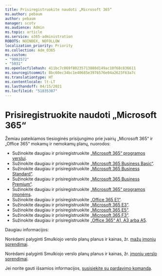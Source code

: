 ```yaml
---
title: Prisiregistruokite naudoti „Microsoft 365“
ms.author: pebaum
author: pebaum
manager: scotv
ms.audience: Admin
ms.topic: article
ms.service: o365-administration
ROBOTS: NOINDEX, NOFOLLOW
localization_priority: Priority
ms.collection: Adm_O365
ms.custom:
- "9002572"
- "5031"
ms.openlocfilehash: 411bc7c069f80235713880d149ac10f68c836611
ms.sourcegitcommit: 8bc60ec34bc1e40685e3976576e04a2623f63a7c
ms.translationtype: HT
ms.contentlocale: lt-LT
ms.lasthandoff: 04/15/2021
ms.locfileid: "51835387"
---
```

# <a name="sign-up-for-microsoft-365"></a>Prisiregistruokite naudoti „Microsoft 365“

Žemiau pateikiamos tiesioginės prisijungimo prie įvairių „Microsoft 365“ ir „Office 365“ mokamų ir nemokamų planų, nuorodos:

- Sužinokite daugiau ir prisiregistruokite [„Microsoft 365“ programos verslui](https://products.office.com/business/office-365-business?activetab=pivot%3aoverviewtab).
- Sužinokite daugiau ir prisiregistruokite [„Microsoft 365 Business Basic“](https://products.office.com/business/office-365-business-essentials?activetab=pivot%3aoverviewtab).
- Sužinokite daugiau ir prisiregistruokite [„Microsoft 365 Business Standard“](https://products.office.com/business/office-365-business-premium?activetab=pivot%3aoverviewtab).
- Sužinokite daugiau ir prisiregistruokite [„Microsoft 365 Business Premium“](https://www.microsoft.com/microsoft-365/business/microsoft-365-business?activetab=pivot%3aoverviewtab).
- Sužinokite daugiau ir prisiregistruokite [„Microsoft 365“ programos įmonėms](https://products.office.com/business/office-365-proplus-product?activetab=pivot%3aoverviewtab).
- Sužinokite daugiau ir prisiregistruokite [„Office 365 E1“](https://www.microsoft.com/microsoft-365/business/office-365-enterprise-e1-business-software?activetab=pivot:overviewtab).
- Sužinokite daugiau ir prisiregistruokite [„Microsoft 365 E3“](https://www.microsoft.com/microsoft-365/enterprise-e3-business-software).
- Sužinokite daugiau ir prisiregistruokite [„Microsoft 365 E5“](https://www.microsoft.com/microsoft-365/enterprise-e5-business-software?activetab=pivot%3aoverviewtab).
- Sužinokite daugiau ir prisiregistruokite [„Microsoft 365 F3“](https://www.microsoft.com/microsoft-365/microsoft-365-enterprise-f3?activetab=pivot%3aoverviewtab).
- Sužinokite daugiau ir prisiregistruokite [„Office 365“ A1, A3 arba A5](https://www.microsoft.com/microsoft-365/academic/compare-office-365-education-plans?activetab=tab:primaryr1).

Daugiau informacijos:

Norėdami palyginti Smulkiojo verslo planų planus ir kainas, žr. [mažų įmonių sprendimai](https://products.office.com/business/small-business-solutions#office-ContentAreaHeadingTemplate-1cuvapm).

Norėdami palyginti Smulkiojo verslo planų planus ir kainas, žr. [įmonių verslo sprendimai](https://www.microsoft.com/microsoft-365/business/compare-more-office-365-for-business-plans).

Jei norite gauti išsamios informacijos, [susisiekite su pardavimo komanda](https://go.microsoft.com/fwlink/?linkid=2127718).
